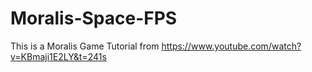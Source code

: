 # Moralis-Space-FPS
This is a Moralis Game Tutorial from
https://www.youtube.com/watch?v=KBmaji1E2LY&t=241s
